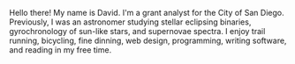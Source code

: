 ---
---
Hello there! My name is David. I'm a grant analyst for the City of San Diego. Previously, I was an astronomer studying stellar eclipsing binaries, gyrochronology of sun-like stars, and supernovae spectra. I enjoy trail running, bicycling, fine dinning, web design, programming, writing software, and reading in my free time.